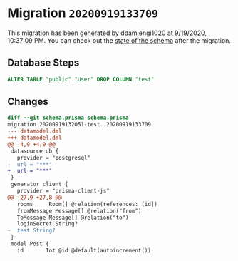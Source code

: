 # Migration `20200919133709`

This migration has been generated by ddamjengi1020 at 9/19/2020, 10:37:09 PM.
You can check out the [state of the schema](./schema.prisma) after the migration.

## Database Steps

```sql
ALTER TABLE "public"."User" DROP COLUMN "test"
```

## Changes

```diff
diff --git schema.prisma schema.prisma
migration 20200919132051-test..20200919133709
--- datamodel.dml
+++ datamodel.dml
@@ -4,9 +4,9 @@
 datasource db {
   provider = "postgresql"
-  url = "***"
+  url = "***"
 }
 generator client {
   provider = "prisma-client-js"
@@ -27,9 +27,8 @@
   rooms     Room[] @relation(references: [id])
   fromMessage Message[] @relation("from")
   ToMessage Message[] @relation("to")
   loginSecret String?
-  test String?
 }
 model Post {
   id       Int @id @default(autoincrement())
```


